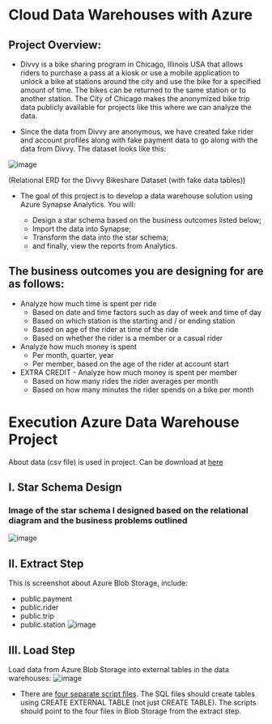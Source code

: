 # Cloud Data Warehouses with Azure

## Project Overview:

- Divvy is a bike sharing program in Chicago, Illinois USA that allows riders to purchase a pass at a kiosk or use a mobile application to unlock a bike at stations around the city and use the bike for a specified amount of time. The bikes can be returned to the same station or to another station. The City of Chicago makes the anonymized bike trip data publicly available for projects like this where we can analyze the data.

- Since the data from Divvy are anonymous, we have created fake rider and account profiles along with fake payment data to go along with the data from Divvy. The dataset looks like this:

![image](https://user-images.githubusercontent.com/114274480/223376036-628457bb-f42e-4ab7-9a35-8f8fa039731d.png)

(Relational ERD for the Divvy Bikeshare Dataset (with fake data tables))

- The goal of this project is to develop a data warehouse solution using Azure Synapse Analytics. You will:

  - Design a star schema based on the business outcomes listed below;
  - Import the data into Synapse;
  - Transform the data into the star schema;
  - and finally, view the reports from Analytics.
 
## The business outcomes you are designing for are as follows:
- Analyze how much time is spent per ride
  - Based on date and time factors such as day of week and time of day
  - Based on which station is the starting and / or ending station
  - Based on age of the rider at time of the ride
  - Based on whether the rider is a member or a casual rider
- Analyze how much money is spent
  - Per month, quarter, year
  - Per member, based on the age of the rider at account start
- EXTRA CREDIT - Analyze how much money is spent per member
  - Based on how many rides the rider averages per month
  - Based on how many minutes the rider spends on a bike per month

# Execution Azure Data Warehouse Project
About data (csv file) is used in project. Can be download at [here](https://video.udacity-data.com/topher/2022/March/622a5fc6_azure-data-warehouse-projectdatafiles/azure-data-warehouse-projectdatafiles.zip)
## I. Star Schema Design
### Image of the star schema I designed based on the relational diagram and the business problems outlined
![image](https://user-images.githubusercontent.com/114274480/223498439-10375c62-d4ce-470b-9d64-e51735f40259.png)
## II. Extract Step
This is screenshot about Azure Blob Storage, include:
 -  public.payment
 -  public.rider
 -  public.trip
 -  public.station
 ![image](https://user-images.githubusercontent.com/114274480/223499761-fac82d93-a2b4-415b-a087-dc9a23b2a0d5.png)
## III. Load Step
Load data from Azure Blob Storage into external tables in the data warehouses:
 ![image](https://user-images.githubusercontent.com/114274480/223500572-ba1d22cc-ff81-4ab8-a82a-f796a314dba7.png)
 - There are [four separate script files](https://github.com/hiiamanh/Learning_Data_Engineering/tree/develop/Data_Engineer_Project/Project_2_Data_Warehouse/SQL_ScriptCreateExternalTable). The SQL files should create tables using CREATE EXTERNAL TABLE (not just CREATE TABLE). The scripts should point to the four files in Blob Storage from the extract step.
